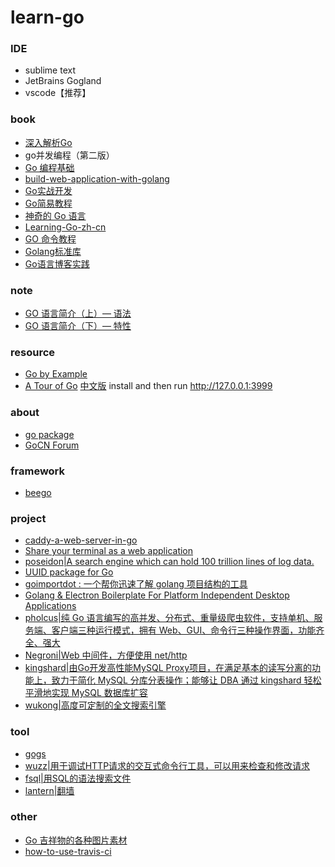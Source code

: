 # learn-go


### IDE
* sublime text
* JetBrains Gogland
* vscode【推荐】

### book
* [深入解析Go](https://www.gitbook.com/book/tiancaiamao/go-internals/details)
* go并发编程（第二版）
* [Go 编程基础](https://github.com/Unknwon/go-fundamental-programming)
* [build-web-application-with-golang](https://github.com/astaxie/build-web-application-with-golang/blob/master/zh/preface.md)
* [Go实战开发](https://github.com/astaxie/go-best-practice/)
* [Go简易教程](https://github.com/songleo/the-little-go-book_ZH_CN)
* [神奇的 Go 语言](http://www.ctolib.com/docs-magical-go-c-index.html)
* [Learning-Go-zh-cn](https://github.com/mikespook/Learning-Go-zh-cn)
* [GO 命令教程](https://github.com/hyper0x/go_command_tutorial)
* [Golang标准库](https://github.com/polaris1119/The-Golang-Standard-Library-by-Example)
* [Go语言博客实践](https://github.com/achun/Go-Blog-In-Action)

### note
* [GO 语言简介（上）— 语法](http://coolshell.cn/articles/8460.html)
* [GO 语言简介（下）— 特性](http://coolshell.cn/articles/8489.html)

### resource
* [Go by Example](https://gobyexample.com/)
* [A Tour of Go](https://github.com/golang/tour) [中文版](https://github.com/Go-zh/tour) install and then run http://127.0.0.1:3999

### about
* [go package](https://gowalker.org/)
* [GoCN Forum](https://gocn.io/)

### framework
* [beego](https://github.com/astaxie/beego)

### project
* [caddy-a-web-server-in-go](https://github.com/mholt/caddy)
* [Share your terminal as a web application](https://github.com/yudai/gotty)
* [poseidon|A search engine which can hold 100 trillion lines of log data.](https://github.com/Qihoo360/poseidon)
* [UUID package for Go](https://github.com/satori/go.uuid)
* [goimportdot : 一个帮你迅速了解 golang 项目结构的工具](https://github.com/yqylovy/goimportdot/blob/master/docs/examples-cn/goimportdot_guide.md)
* [Golang & Electron Boilerplate For Platform Independent Desktop Applications](https://github.com/Equanox/gotron)
* [pholcus|纯 Go 语言编写的高并发、分布式、重量级爬虫软件，支持单机、服务端、客户端三种运行模式，拥有 Web、GUI、命令行三种操作界面，功能齐全、强大](https://github.com/henrylee2cn/pholcus)
* [Negroni|Web 中间件，方便使用 net/http](https://github.com/urfave/negroni/blob/master/translations/README_zh_cn.md)
* [kingshard|由Go开发高性能MySQL Proxy项目，在满足基本的读写分离的功能上，致力于简化 MySQL 分库分表操作；能够让 DBA 通过 kingshard 轻松平滑地实现 MySQL 数据库扩容](https://github.com/flike/kingshard)
* [wukong|高度可定制的全文搜索引擎](https://github.com/huichen/wukong)


### tool
* [gogs](https://github.com/gogits/gogs)
* [wuzz|用于调试HTTP请求的交互式命令行工具，可以用来检查和修改请求](https://github.com/asciimoo/wuzz)
* [fsql|用SQL的语法搜索文件](https://github.com/kshvmdn/fsql)
* [lantern|翻墙](https://github.com/getlantern/lantern)


### other
* [Go 吉祥物的各种图片素材](https://github.com/egonelbre/gophers)
* [how-to-use-travis-ci](https://github.com/nukc/how-to-use-travis-ci)